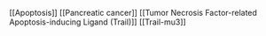 [[Apoptosis]]
[[Pancreatic cancer]]
[[Tumor Necrosis Factor-related Apoptosis-inducing Ligand (Trail)]]
[[Trail-mu3]]
